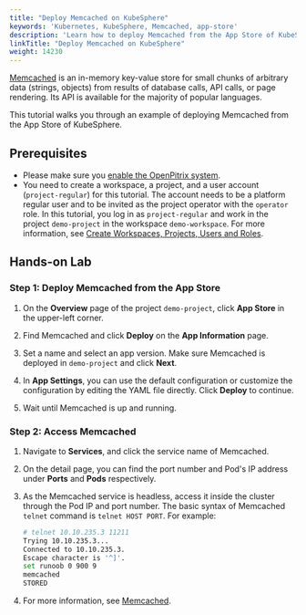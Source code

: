 ```yaml
---
title: "Deploy Memcached on KubeSphere"
keywords: 'Kubernetes, KubeSphere, Memcached, app-store'
description: 'Learn how to deploy Memcached from the App Store of KubeSphere and access its service.'
linkTitle: "Deploy Memcached on KubeSphere"
weight: 14230
---
```

[Memcached](https://memcached.org/) is an in-memory key-value store for small chunks of arbitrary data (strings, objects) from results of database calls, API calls, or page rendering. Its API is available for the majority of popular languages.

This tutorial walks you through an example of deploying Memcached from the App Store of KubeSphere.

## Prerequisites

- Please make sure you [enable the OpenPitrix system](https://kubesphere.io/docs/pluggable-components/app-store/).
- You need to create a workspace, a project, and a user account (`project-regular`) for this tutorial. The account needs to be a platform regular user and to be invited as the project operator with the `operator` role. In this tutorial, you log in as `project-regular` and work in the project `demo-project` in the workspace `demo-workspace`. For more information, see [Create Workspaces, Projects, Users and Roles](../../../quick-start/create-workspace-and-project/).

## Hands-on Lab

### Step 1: Deploy Memcached from the App Store

1. On the **Overview** page of the project `demo-project`, click **App Store** in the upper-left corner.

2. Find Memcached and click **Deploy** on the **App Information** page.

3. Set a name and select an app version. Make sure Memcached is deployed in `demo-project` and click **Next**.

4. In **App Settings**, you can use the default configuration or customize the configuration by editing the YAML file directly. Click **Deploy** to continue.

5. Wait until Memcached is up and running.

### Step 2: Access Memcached

1. Navigate to **Services**, and click the service name of Memcached.

2. On the detail page, you can find the port number and Pod's IP address under **Ports** and **Pods** respectively.

3. As the Memcached service is headless, access it inside the cluster through the Pod IP and port number. The basic syntax of Memcached `telnet` command is `telnet HOST PORT`. For example:

   ```bash
   # telnet 10.10.235.3 11211
   Trying 10.10.235.3...
   Connected to 10.10.235.3.
   Escape character is '^]'.
   set runoob 0 900 9
   memcached
   STORED
   ```

4. For more information, see [Memcached](https://memcached.org/).